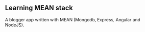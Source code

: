## Learning MEAN stack ##

A blogger app written with MEAN (Mongodb, Express, Angular and NodeJS).

